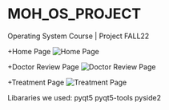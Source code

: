 # MOH_OS_PROJECT

Operating System Course | Project FALL22

+Home Page
![Home Page](https://user-images.githubusercontent.com/101018825/163274178-a229ba17-c6f4-4732-b47d-7324847990d3.png)

+Doctor Review Page
![Doctor Review Page](https://user-images.githubusercontent.com/101018825/163274234-3b282940-da51-45f1-8af5-4370adde1e23.png)

+Treatment Page
![Treatment Page](https://user-images.githubusercontent.com/101018825/163274241-342efda7-4627-48ac-b0be-997ca95caa03.png)

Libararies we used:
  pyqt5
  pyqt5-tools
  pyside2
